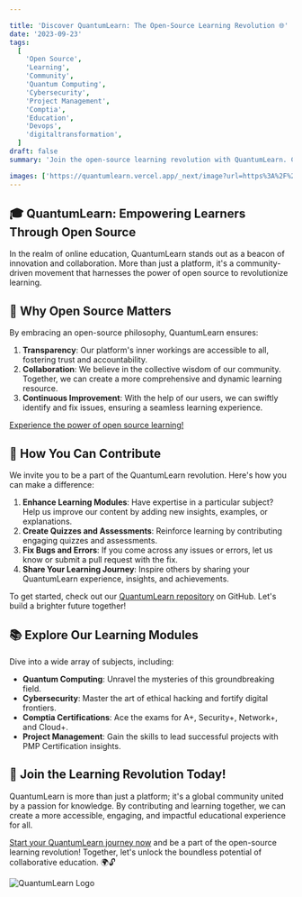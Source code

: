 ```yaml
---

title: 'Discover QuantumLearn: The Open-Source Learning Revolution 🌐'
date: '2023-09-23'
tags:
  [
    'Open Source',
    'Learning',
    'Community',
    'Quantum Computing',
    'Cybersecurity',
    'Project Management',
    'Comptia',
    'Education',
    'Devops',
    'digitaltransformation',
  ]
draft: false
summary: 'Join the open-source learning revolution with QuantumLearn. Contribute, learn, and grow together as we build the ultimate learning resource. Let us create a brighter future through collaborative education! 🚀'

images: ['https://quantumlearn.vercel.app/_next/image?url=https%3A%2F%2Fwww.quantumcybersolutions.com%2Fentanglement.webp&w=640&q=75', 'https://quantumlearn.org/_next/image?url=https%3A%2F%2Fwww.quantumcybersolutions.com%2Fentanglement.webp&w=640&q=75', 'https://www.rics-notebook.com/articleimage/Certifications/QuantumLearn.webp', 'https://www.rics-notebook.com/articleimage/QuantumLearn.webp']
---
```


## 🎓 QuantumLearn: Empowering Learners Through Open Source

In the realm of online education, QuantumLearn stands out as a beacon of innovation and collaboration. More than just a platform, it's a community-driven movement that harnesses the power of open source to revolutionize learning.

## 🌟 Why Open Source Matters

By embracing an open-source philosophy, QuantumLearn ensures:

1. **Transparency**: Our platform's inner workings are accessible to all, fostering trust and accountability.
2. **Collaboration**: We believe in the collective wisdom of our community. Together, we can create a more comprehensive and dynamic learning resource.
3. **Continuous Improvement**: With the help of our users, we can swiftly identify and fix issues, ensuring a seamless learning experience.

[Experience the power of open source learning!](https://quantumlearn.org/)

## 🤝 How You Can Contribute

We invite you to be a part of the QuantumLearn revolution. Here's how you can make a difference:

1. **Enhance Learning Modules**: Have expertise in a particular subject? Help us improve our content by adding new insights, examples, or explanations.
2. **Create Quizzes and Assessments**: Reinforce learning by contributing engaging quizzes and assessments.
3. **Fix Bugs and Errors**: If you come across any issues or errors, let us know or submit a pull request with the fix.
4. **Share Your Learning Journey**: Inspire others by sharing your QuantumLearn experience, insights, and achievements.

To get started, check out our [QuantumLearn repository](https://github.com/ericdequ/Quantum_Learn.git) on GitHub. Let's build a brighter future together!

## 📚 Explore Our Learning Modules

Dive into a wide array of subjects, including:

- **Quantum Computing**: Unravel the mysteries of this groundbreaking field.
- **Cybersecurity**: Master the art of ethical hacking and fortify digital frontiers.
- **Comptia Certifications**: Ace the exams for A+, Security+, Network+, and Cloud+.
- **Project Management**: Gain the skills to lead successful projects with PMP Certification insights.

## 🚀 Join the Learning Revolution Today!

QuantumLearn is more than just a platform; it's a global community united by a passion for knowledge. By contributing and learning together, we can create a more accessible, engaging, and impactful educational experience for all.

[Start your QuantumLearn journey now](https://quantumlearn.org/) and be a part of the open-source learning revolution! Together, let's unlock the boundless potential of collaborative education. 🌍🔓

![QuantumLearn Logo](https://quantumlearn.org/_next/image?url=https%3A%2F%2Fwww.quantumcybersolutions.com%2Fentanglement.webp&w=640&q=75)
